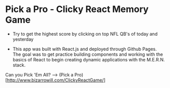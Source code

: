 # Pick a Pro - Clicky React Memory Game

* Try to get the highest score by clicking on top NFL QB's of today and yesterday 

* This app was built with React.js and deployed through Github Pages. The goal was to get practice building components and working with the basics of React to begin creating dynamic applications with the M.E.R.N. stack.

Can you Pick 'Em All? --> (Pick a Pro)[http://www.bizarrowill.com/ClickyReactGame/]


